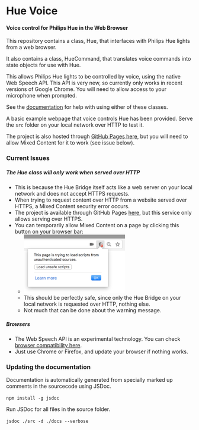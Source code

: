 # Hue Voice
#### Voice control for Philips Hue in the Web Browser

This repository contains a class, Hue, that interfaces with Philips Hue lights from a web browser.

It also contains a class, HueCommand, that translates voice commands into state objects for use with Hue.

This allows Philips Hue lights to be controlled by voice, using the native Web Speech API. This API is very new, so currently only works in recent versions of Google Chrome. You will need to allow access to your microphone when prompted.

See the [documentation](https://fsyth.github.io/hue-voice/docs/) for help with using either of these classes.

A basic example webpage that voice controls Hue has been provided. Serve the `src` folder on your local network over HTTP to test it.

The project is also hosted through [GitHub Pages here](https://fsyth.github.io/hue-voice/src/), but you will need to allow Mixed Content for it to work (see issue below).

### Current Issues
##### The Hue class will only work when served over HTTP
- This is because the Hue Bridge itself acts like a web server on your local network and does not accept HTTPS requests.
- When trying to request content over HTTP from a website served over HTTPS, a Mixed Content security error occurs.
- The project is available through GitHub Pages [here](https://fsyth.github.io/hue-voice/src/), but this service only allows serving over HTTPS.
- You can temporarily allow Mixed Content on a page by clicking this button on your browser bar:
  - <img src="https-workaround.png" width="273">
  - This should be perfectly safe, since only the Hue Bridge on your local network is requested over HTTP, nothing else.
  - Not much that can be done about the warning message.

##### Browsers
- The Web Speech API is an experimental technology. You can check [browser compatibility here](https://developer.mozilla.org/en-US/docs/Web/API/Web_Speech_API#Browser_compatibility).
- Just use Chrome or Firefox, and update your browser if nothing works.

### Updating the documentation

Documentation is automatically generated from specially marked up comments in the sourcecode using JSDoc.

`npm install -g jsdoc`

Run JSDoc for all files in the source folder.

`jsdoc ./src -d ./docs --verbose`
